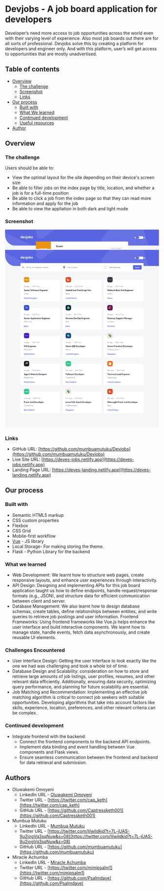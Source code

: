 # Devjobs - A job board application for developers

Developer’s need more access to job opportunities across the world even with their varying level of experience.  Also most job boards out there are for all sorts of professional. Devjobs solve this by creating a platform for developers and engineer only. And with this platform, user’s will get access to opportunities that are mostly unadvertised.

## Table of contents

- [Overview](#overview)
  - [The challenge](#the-challenge)
  - [Screenshot](#screenshot)
  - [Links](#links)
- [Our process](#my-process)
  - [Built with](#built-with)
  - [What We learned](#what-i-learned)
  - [Continued development](#continued-development)
  - [Useful resources](#useful-resources)
- [Author](#author)

## Overview

### The challenge

Users should be able to:

- View the optimal layout for the site depending on their device's screen size
- Be able to filter jobs on the index page by title, location, and whether a job is for a full-time position
- Be able to click a job from the index page so that they can read more information and apply for the job
- Be able to view the appliation in both dark and light mode

### Screenshot

![](/desktop-index.png)
![](/desktop-inner.png)

### Links

- GitHub URL: [https://github.com/mumbuamutuku/Devjobs](https://github.com/mumbuamutuku/Devjobs)
- Live Site URL: [https://deves-jobs.netlify.app](https://deves-jobs.netlify.app)
- Landing Page URL: [https://deves-landing.netlify.app](https://deves-landing.netlify.app)

## Our process

### Built with

- Semantic HTML5 markup
- CSS custom properties
- Flexbox
- CSS Grid
- Mobile-first workflow
- [Vue](https://vuejs.org/) - JS library
- Local Storage- For making storing the theme.
- Flask - Python Library for the backend


### What we learned

- Web Development: We learnt how to structure web pages, create responsive layouts, and enhance user experiences through interactivity.
- API Design: Designing and implementing APIs for this job board application taught us how to define endpoints, handle request/response formats (e.g., JSON), and structure data for efficient communication between client and server.
- Database Management: We also learnt how to design database schemas, create tables, define relationships between entities, and write queries to retrieve job postings and user information.
Frontend Frameworks: Using frontend frameworks like Vue.js helps enhance the user interface and build interactive components. We  learnt how to manage state, handle events, fetch data asynchronously, and create reusable UI elements.


### Challenges Encountered

- User Interface Design: Getting the user Interface to look exactly like the one we had was challenging and took a whole lot of time.
- Database Design and Scalability: consideration on how to store and retrieve large amounts of job listings, user profiles, resumes, and other relevant data efficiently. Additionally, ensuring data security, optimizing query performance, and planning for future scalability are essential.
- Job Matching and Recommendation: Implementing an effective job matching algorithm is critical to connect job seekers with suitable opportunities. Developing algorithms that take into account factors like skills, experience, location, preferences, and other relevant criteria can be complex.


### Continued development

- Integrate frontend with the backend:
    - Connect the frontend components to the backend API endpoints.
    - Implement data binding and event handling between Vue components and Flask views.
    - Ensure seamless communication between the frontend and backend for data retrieval and submission.



## Authors

- Oluwakemi Omoyeni
    - LinkedIn URL - [Oluwakemi Omoyeni](https://www.linkedin.com/in/oluwakemi-omoyeni/)
    - Twitter URL - [https://twitter.com/cap_keth](https://twitter.com/cap_keth)
    - GitHub URL - [https://github.com/Captressketh001](https://github.com/Captressketh001)
- Mumbua Mutuku
    - LinkedIn URL - [Mumbua Mutuku](https://www.linkedin.com/in/mumbuamutuku)
    - Twitter URL - [https://twitter.com/lilwildkid?t=7L-jUAS-9u2iogVq3sqNuw&s=08](https://twitter.com/lilwildkid?t=7L-jUAS-9u2iogVq3sqNuw&s=08)
    - GitHub URL - [https://github.com/mumbuamutuku](https://github.com/mumbuamutuku)
- Miracle Achumba
    - LinkedIn URL - [Miracle Achumba](https://www.linkedin.com/in/miracleachumba)
    - Twitter URL - [https://twitter.com/mimipsalm1](https://twitter.com/mimipsalm1)
    - GitHub URL - [https://github.com/Psalmdave](https://github.com/Psalmdave)

